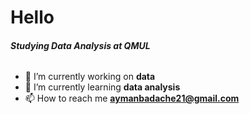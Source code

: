 # Hello
###### **_Studying Data Analysis at QMUL_**

- 🔭 I’m currently working on **data**
- 🌱 I’m currently learning **data analysis**
- 📫 How to reach me **aymanbadache21@gmail.com**

